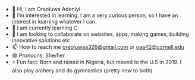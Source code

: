 - 👋 Hi, I am Oreoluwa Adeniyi
- 👀 I’m interested in learning. I am a very curious person, so I have an interest in learning whatever I can.
- 🌱 I am currently learning C.
- 💞️ I am looking to collaborate on websites, apps, making games, building innovative solutions etc
- 📫 How to reach me oreoluwaa326@gmail.com or oaa42@cornell.edu
- 😄 Pronouns: She/her
- ⚡ Fun fact: Born and raised in Nigeria, but moved to the U.S in 2019. I also play archery and do gymnastics (pretty new to both).

<!---
Oreo236/Oreo236 is a ✨ special ✨ repository because its `README.md` (this file) appears on your GitHub profile.
You can click the Preview link to take a look at your changes.
--->
